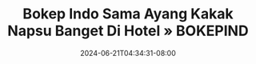 --- 
title: "Bokep Indo Sama Ayang Kakak Napsu Banget Di Hotel » BOKEPIND"
description: "download   Bokep Indo Sama Ayang Kakak Napsu Banget Di Hotel » BOKEPIND durasi panjang full  "
date: 2024-06-21T04:34:31-08:00
file_code: "tizfrkz3871x"
draft: false
cover: "rdz3i4pz3axzj7j9.jpg"
tags: ["Bokep", "Indo", "Sama", "Ayang", "Kakak", "Napsu", "Banget", "Hotel", "BOKEPIND", "bokep-indo", "bokep-viral", "bokep-ig"]
length: 105
fld_id: "1398016"
foldername: "Adik kakak Viral"
categories: ["Adik kakak Viral"]
views: 76
---